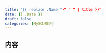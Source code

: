 ```yaml
---
title: "{{ replace .Name "-" " " | title }}"
date: {{ .Date }}
draft: false
categories: [MySQL知识]
---
```

## 内容